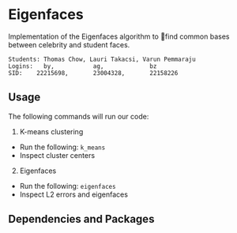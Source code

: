 Eigenfaces
==========

﻿Implementation of the Eigenfaces algorithm to find common bases between celebrity and student faces.

	Students: Thomas Chow, Lauri Takacsi, Varun Pemmaraju
	Logins:	  by,			ag,				bz
	SID:	22215698,		23004328,		22158226
Usage
------

The following commands will run our code:

1. K-means clustering 
  * Run the following: `k_means`
  * Inspect cluster centers 

2. Eigenfaces 
  * Run the following: `eigenfaces`
  * Inspect L2 errors and eigenfaces


Dependencies and Packages
--------------------------

